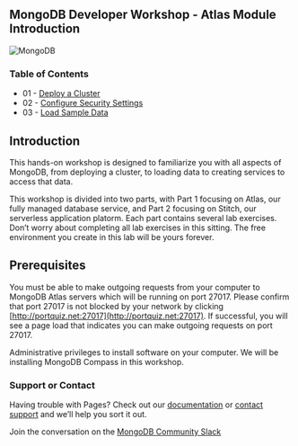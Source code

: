 ## MongoDB Developer Workshop - Atlas Module Introduction

![MongoDB](https://github.com/mongodb-developer/workshop/blob/atlas/Atlas/images/00-mongodb-logo.jpg "MongoDB")

### Table of Contents

* 01 - [Deploy a Cluster](https://github.com/mongodb-developer/workshop/tree/atlas/Atlas/01-Deploy-Cluster)
* 02 - [Configure Security Settings](https://github.com/mongodb-developer/workshop/tree/atlas/Atlas/02-Configure-Security)
* 03 - [Load Sample Data](https://github.com/mongodb-developer/workshop/tree/atlas/Atlas/03-Load-Sample-Data)

## Introduction

This hands-on workshop is designed to familiarize you with all aspects of MongoDB, from deploying a cluster, to loading data to creating services to access that data. 

This workshop is divided into two parts, with Part 1 focusing on Atlas, our fully managed database service, and Part 2 focusing on Stitch, our serverless application platorm. Each part contains several lab exercises. Don’t worry about completing all lab exercises in this sitting. The free environment you create in this lab will be yours forever. 

## Prerequisites

You must be able to make outgoing requests from your computer to MongoDB Atlas servers which will be running on port 27017. Please confirm that port 27017 is not blocked by your network by clicking [http://portquiz.net:27017](http://portquiz.net:27017). If successful, you will see a page load that indicates you can make outgoing requests on port 27017.

Administrative privileges to install software on your computer. We will be installing MongoDB Compass in this workshop.

### Support or Contact

Having trouble with Pages? Check out our [documentation](https://docs.mongodb.com/) or [contact support](https://mongodb.com/support) and we’ll help you sort it out.

Join the conversation on the [MongoDB Community Slack](https://launchpass.com/mongo-db)


